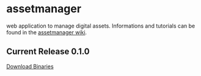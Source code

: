 assetmanager
============

web application to manage digital assets. Informations and tutorials can be found in the [assetmanager wiki](https://github.com/poquito/assetmanager/wiki).


## Current Release 0.1.0
[Download Binaries](http://poquito.at/ivyrepo/release/at/poquito/assetmanager/)



